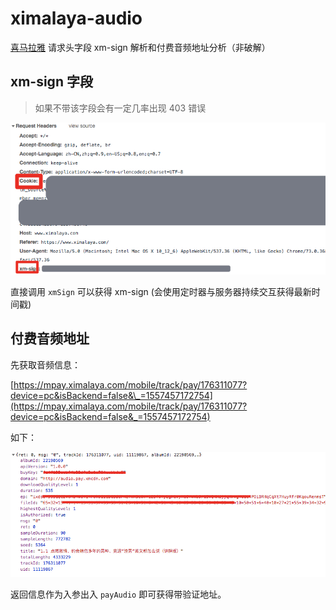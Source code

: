 # ximalaya-audio

[喜马拉雅](https://www.ximalaya.com/) 请求头字段 xm-sign 解析和付费音频地址分析（非破解）

## xm-sign 字段

> 如果不带该字段会有一定几率出现 403 错误

![](images/2019-05-10-10-59-12.png)

直接调用 `xmSign` 可以获得 xm-sign (会使用定时器与服务器持续交互获得最新时间戳)

## 付费音频地址

先获取音频信息：

[https://mpay.ximalaya.com/mobile/track/pay/176311077?device=pc&isBackend=false&\_=1557457172754](https://mpay.ximalaya.com/mobile/track/pay/176311077?device=pc&isBackend=false&_=1557457172754)

如下：

![](images/2019-05-10-11-01-23.png)

返回信息作为入参出入 `payAudio` 即可获得带验证地址。
